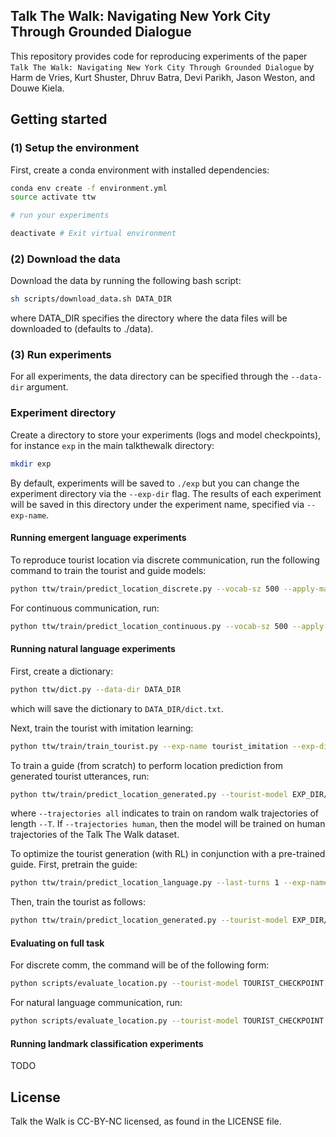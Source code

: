 ## Talk The Walk: Navigating New York City Through Grounded Dialogue
This repository provides code for reproducing experiments
of the paper ```Talk The Walk: Navigating New York City Through Grounded Dialogue``` by Harm de Vries, Kurt Shuster, Dhruv Batra, Devi Parikh, Jason Weston, and Douwe Kiela.

## Getting started

### (1) Setup the environment
First, create a conda environment with installed dependencies:
```bash
conda env create -f environment.yml
source activate ttw

# run your experiments

deactivate # Exit virtual environment
```

### (2) Download the data
Download the data by running the following bash script:
```bash
sh scripts/download_data.sh DATA_DIR
```
where DATA_DIR specifies the directory where the data files will be downloaded to (defaults to ./data).

### (3) Run experiments
For all experiments, the data directory can be specified through the ```--data-dir``` argument.

### Experiment directory
Create a directory to store your experiments (logs and model checkpoints), for instance ```exp``` in the main talkthewalk directory:
```bash
mkdir exp
```
By default, experiments will be saved to ```./exp``` but you can change the experiment directory via the ```--exp-dir``` flag.
The results of each experiment will be saved in this directory under the experiment name, specified via ```--exp-name```.

#### Running emergent language experiments
To reproduce tourist location via discrete communication, run the following command to train the tourist and guide models:
```bash
python ttw/train/predict_location_discrete.py --vocab-sz 500 --apply-masc --T 1 --exp-name discrete_masc_T1 --num-epochs 200 --cuda
```
For continuous communication, run:
```bash
python ttw/train/predict_location_continuous.py --vocab-sz 500 --apply-masc --T 1 --exp-name continuous_masc_T1 --num-epochs 200 --cuda
```

#### Running natural language experiments
First, create a dictionary:
```bash
python ttw/dict.py --data-dir DATA_DIR
```
which will save the dictionary to ```DATA_DIR/dict.txt```.

Next, train the tourist with imitation learning:
```bash
python ttw/train/train_tourist.py --exp-name tourist_imitation --exp-dir EXP_DIR --cuda
```

To train a guide (from scratch) to perform location prediction from generated tourist utterances, run:
```bash
python ttw/train/predict_location_generated.py --tourist-model EXP_DIR/tourist_imitation/tourist.pt --decoding-strategy greedy --trajectories all --train-guide --T 0 --cuda
```
where ```--trajectories all``` indicates to train on random walk trajectories of length ```--T```. If ```--trajectories human```, then the model will be trained
on human trajectories of the Talk The Walk dataset.

To optimize the tourist generation (with RL) in conjunction with a pre-trained guide. First, pretrain the guide:
```bash
python ttw/train/predict_location_language.py --last-turns 1 --exp-name guide_imitation --apply-masc --T 3 --cuda
```
Then, train the tourist as follows:
```bash
python ttw/train/predict_location_generated.py --tourist-model EXP_DIR/tourist_imitation/tourist.pt --guide-model EXP_DIR/guide_imitation/guide.pt --decoding-strategy sample --train-tourist --cuda
```

#### Evaluating on full task
For discrete comm, the command will be of the following form:
```bash
python scripts/evaluate_location.py --tourist-model TOURIST_CHECKPOINT --guide-model GUIDE_CHECKPOINT --communication discrete --cuda
```

For natural language communication, run:
```bash
python scripts/evaluate_location.py --tourist-model TOURIST_CHECKPOINT --guide-model GUIDE_CHECKPOINT --communication natural --decoding-strategy greedy --cuda
```

#### Running landmark classification experiments
TODO

## License

Talk the Walk is CC-BY-NC licensed, as found in the LICENSE file.
